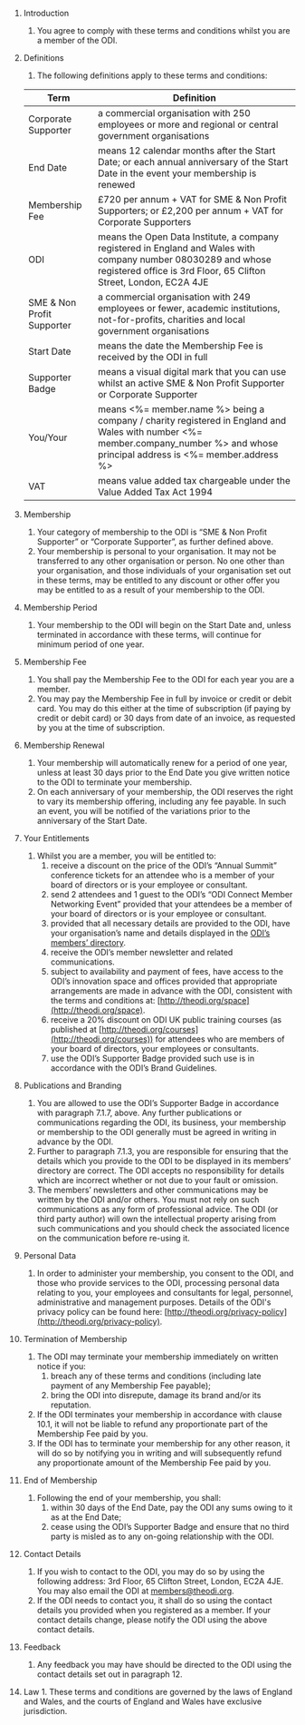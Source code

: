 1. Introduction
    1. You agree to comply with these terms and conditions whilst you are a member of the ODI.  

2. Definitions
    1. The following definitions apply to these terms and conditions:

    | Term | Definition |
    |-|-|
    | Corporate Supporter | a commercial organisation with 250 employees or more and regional or central government organisations |
    | End Date | means 12 calendar months after the Start Date; or each annual anniversary of the Start Date in the event your membership is renewed |
    | Membership Fee | £720 per annum + VAT for SME & Non Profit Supporters; or £2,200 per annum + VAT for Corporate Supporters |
    | ODI | means the Open Data Institute, a company registered in England and Wales with company number 08030289 and whose registered office is 3rd Floor, 65 Clifton Street, London, EC2A 4JE |
    | SME & Non Profit Supporter | a commercial organisation with 249 employees or fewer, academic institutions, not-for-profits, charities and local government organisations |
    | Start Date | means the date the Membership Fee is received by the ODI in full |
    | Supporter Badge | means a visual digital mark that you can use whilst an active SME & Non Profit Supporter or Corporate Supporter |
    | You/Your | means <span class='legal-name'><%= member.name %></span> <span id='company-details' style='<%= member.company_number ? "" : "display:none"%>'>being a company / charity registered in England and Wales with number <span id='company-number'><%= member.company_number %></span> and whose principal address is <span class='legal-address'><%= member.address %></span> |
    | VAT | means value added tax chargeable under the Value Added Tax Act 1994 |

3. Membership
    1. Your category of membership to the ODI is “SME & Non Profit Supporter” or “Corporate Supporter”, as further defined above.
    2. Your membership is personal to your organisation.  It may not be transferred to any other organisation or person.  No one other than your organisation, and those individuals of your organisation set out in these terms, may be entitled to any discount or other offer you may be entitled to as a result of your membership to the ODI.

4. Membership Period
    1. Your membership to the ODI will begin on the Start Date and, unless terminated in accordance with these terms, will continue for minimum period of one year.

5. Membership Fee
    1. You shall pay the Membership Fee to the ODI for each year you are a member.
    2. You may pay the Membership Fee in full by invoice or credit or debit card. You may do this either at the time of subscription (if paying by credit or debit card) or 30 days from date of an invoice, as requested by you at the time of subscription.

6. Membership Renewal
    1. Your membership will automatically renew for a period of one year, unless at least 30 days prior to the End Date you give written notice to the ODI to terminate your membership.
    2. On each anniversary of your membership, the ODI reserves the right to vary its membership offering, including any fee payable.  In such an event, you will be notified of the variations prior to the anniversary of the Start Date.

7. Your Entitlements
    1. Whilst you are a member, you will be entitled to:
        1. receive a discount on the price of the ODI’s “Annual Summit” conference tickets for an attendee who is a member of your board of directors or is your employee or consultant.
        2. send 2 attendees and 1 guest to the ODI’s “ODI Connect Member Networking Event” provided that your attendees be a member of your board of directors or is your employee or consultant.
        3. provided that all necessary details are provided to the ODI, have your organisation’s name and details displayed in the [ODI’s members’ directory](http://directory.theodi.org).
        4. receive the ODI’s member newsletter and related communications.
        5. subject to availability and payment of fees, have access to the ODI’s innovation space and offices provided that appropriate arrangements are made in advance with the ODI, consistent with the terms and conditions at: [http://theodi.org/space](http://theodi.org/space).  
        6. receive a 20% discount on ODI UK public training courses (as published at [http://theodi.org/courses](http://theodi.org/courses))  for attendees who are members of your board of directors, your employees or consultants.
        7. use the ODI’s Supporter Badge provided such use is in accordance with the ODI’s Brand Guidelines.

8. Publications and Branding
    1. You are allowed to use the ODI’s Supporter Badge in accordance with paragraph 7.1.7, above.  Any further publications or communications regarding the ODI, its business, your membership or membership to the ODI generally must be agreed in writing in advance by the ODI.
    2. Further to paragraph 7.1.3, you are responsible for ensuring that the details which you provide to the ODI to be displayed in its members’ directory are correct.  The ODI accepts no responsibility for details which are incorrect whether or not due to your fault or omission.
    3. The members’ newsletters and other communications may be written by the ODI and/or others.  You must not rely on such communications as any form of professional advice.  The ODI (or third party author) will own the intellectual property arising from such communications and you should check the associated licence on the communication before re-using it.

9. Personal Data
    1. In order to administer your membership, you consent to the ODI, and those who provide services to the ODI, processing personal data relating to you, your employees and consultants for legal, personnel, administrative and management purposes.  Details of the ODI's privacy policy can be found here: [http://theodi.org/privacy-policy](http://theodi.org/privacy-policy).

10. Termination of Membership
    1. The ODI may terminate your membership immediately on written notice if you:
        1. breach any of these terms and conditions (including late payment of any Membership Fee payable);
        2. bring the ODI into disrepute, damage its brand and/or its reputation.
      2. If the ODI terminates your membership in accordance with clause 10.1, it will not be liable to refund any proportionate part of the Membership Fee paid by you.
      3. If the ODI has to terminate your membership for any other reason, it will do so by notifying you in writing and will subsequently refund any proportionate amount of the Membership Fee paid by you.

11. End of Membership
    1. Following the end of your membership, you shall:
        1. within 30 days of the End Date, pay the ODI any sums owing to it as at the End Date;
        2. cease using the ODI’s Supporter Badge and ensure that no third party is misled as to any on-going relationship with the ODI.

12. Contact Details
    1. If you wish to contact to the ODI, you may do so by using the following address: 3rd Floor, 65 Clifton Street, London, EC2A 4JE.  You may also email the ODI at members@theodi.org.
    2. If the ODI needs to contact you, it shall do so using the contact details you provided when you registered as a member.  If your contact details change, please notify the ODI using the above contact details.

13. Feedback
    1. Any feedback you may have should be directed to the ODI using the contact details set out in paragraph 12.

14.  Law
    1. These terms and conditions are governed by the laws of England and Wales, and the courts of England and Wales have exclusive jurisdiction.  

